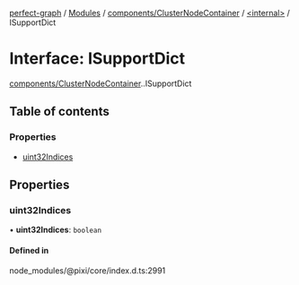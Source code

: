 [perfect-graph](../README.md) / [Modules](../modules.md) / [components/ClusterNodeContainer](../modules/components_ClusterNodeContainer.md) / [<internal\>](../modules/components_ClusterNodeContainer._internal_.md) / ISupportDict

# Interface: ISupportDict

[components/ClusterNodeContainer](../modules/components_ClusterNodeContainer.md).[<internal>](../modules/components_ClusterNodeContainer._internal_.md).ISupportDict

## Table of contents

### Properties

- [uint32Indices](components_ClusterNodeContainer._internal_.ISupportDict.md#uint32indices)

## Properties

### uint32Indices

• **uint32Indices**: `boolean`

#### Defined in

node_modules/@pixi/core/index.d.ts:2991
